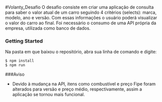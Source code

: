 

#Volanty_Desafio 
O desafio consiste em criar uma aplicação de consulta para saber o valor atual de um carro seguindo 4 critérios (selects):  marca, modelo, ano e versão. Com essas informações o usuário poderá visualizar o valor do carro ao final. Foi necessário o consumo de uma API própria da empresa, utilizada como banco de dados. 

### Getting Started 
Na pasta em que baixou o repositório, abra sua linha de comando e digite: 
```shell
$ npm install
$ npm run 
```
###Aviso 
- Devido à mudança na API, itens como combustível e preço Fipe foram alterados para versão e preço médio, respectivamente, assim a aplicação se tornou mais funcional.
 

